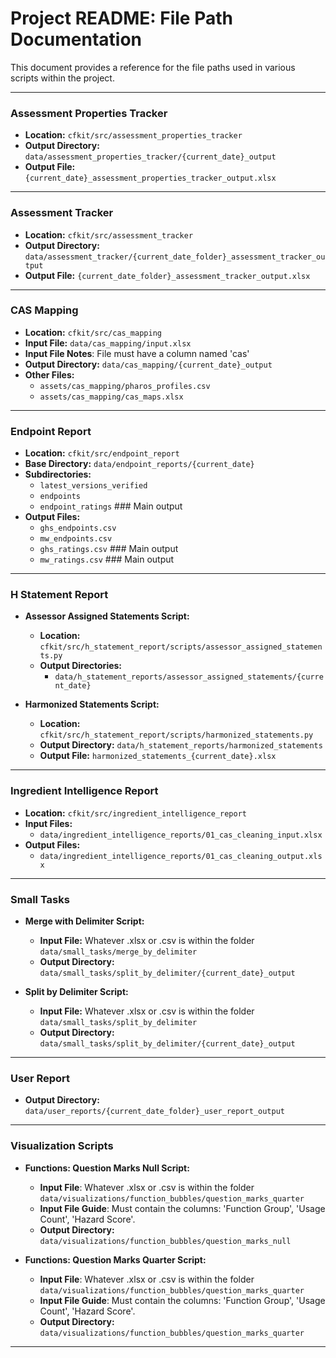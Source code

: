 # Project README: File Path Documentation

This document provides a reference for the file paths used in various scripts within the project.

---

### **Assessment Properties Tracker**
- **Location:** `cfkit/src/assessment_properties_tracker`
- **Output Directory:** `data/assessment_properties_tracker/{current_date}_output`
- **Output File:** `{current_date}_assessment_properties_tracker_output.xlsx`

---

### **Assessment Tracker**
- **Location:** `cfkit/src/assessment_tracker`
- **Output Directory:** `data/assessment_tracker/{current_date_folder}_assessment_tracker_output`
- **Output File:** `{current_date_folder}_assessment_tracker_output.xlsx`

---

### **CAS Mapping**
- **Location:** `cfkit/src/cas_mapping`
- **Input File:** `data/cas_mapping/input.xlsx`
- **Input File Notes**: File must have a column named 'cas'
- **Output Directory:** `data/cas_mapping/{current_date}_output`
- **Other Files:** 
  - `assets/cas_mapping/pharos_profiles.csv`
  - `assets/cas_mapping/cas_maps.xlsx`

---

### **Endpoint Report**
- **Location:** `cfkit/src/endpoint_report`
- **Base Directory:** `data/endpoint_reports/{current_date}`
- **Subdirectories:** 
  - `latest_versions_verified`
  - `endpoints`
  - `endpoint_ratings` ### Main output
- **Output Files:** 
  - `ghs_endpoints.csv`
  - `mw_endpoints.csv`
  - `ghs_ratings.csv` ### Main output
  - `mw_ratings.csv` ### Main output

---

### **H Statement Report**
- **Assessor Assigned Statements Script:**
  - **Location:** `cfkit/src/h_statement_report/scripts/assessor_assigned_statements.py`
  - **Output Directories:**
    - `data/h_statement_reports/assessor_assigned_statements/{current_date}`

- **Harmonized Statements Script:**
  - **Location:** `cfkit/src/h_statement_report/scripts/harmonized_statements.py`
  - **Output Directory:** `data/h_statement_reports/harmonized_statements`
  - **Output File:** `harmonized_statements_{current_date}.xlsx`

---

### **Ingredient Intelligence Report**
- **Location:** `cfkit/src/ingredient_intelligence_report`
- **Input Files:**
  - `data/ingredient_intelligence_reports/01_cas_cleaning_input.xlsx`
- **Output Files:**
  - `data/ingredient_intelligence_reports/01_cas_cleaning_output.xlsx`

---

### **Small Tasks**
- **Merge with Delimiter Script:**
  - **Input File:** Whatever .xlsx or .csv is within the folder `data/small_tasks/merge_by_delimiter`
  - **Output Directory:** `data/small_tasks/split_by_delimiter/{current_date}_output`

- **Split by Delimiter Script:**
  - **Input File:** Whatever .xlsx or .csv is within the folder `data/small_tasks/split_by_delimiter`
  - **Output Directory:** `data/small_tasks/split_by_delimiter/{current_date}_output`

---

### **User Report**
- **Output Directory:** `data/user_reports/{current_date_folder}_user_report_output`

---

### **Visualization Scripts**
- **Functions: Question Marks Null Script:**
  - **Input File**: Whatever .xlsx or .csv is within the folder `data/visualizations/function_bubbles/question_marks_quarter`
  - **Input File Guide**: Must contain the columns: 'Function Group', 'Usage Count', 'Hazard Score'.
  - **Output Directory:** `data/visualizations/function_bubbles/question_marks_null`

- **Functions: Question Marks Quarter Script:**
  - **Input File**: Whatever .xlsx or .csv is within the folder `data/visualizations/function_bubbles/question_marks_quarter`
  - **Input File Guide**: Must contain the columns: 'Function Group', 'Usage Count', 'Hazard Score'.
  - **Output Directory:** `data/visualizations/function_bubbles/question_marks_quarter`

---
